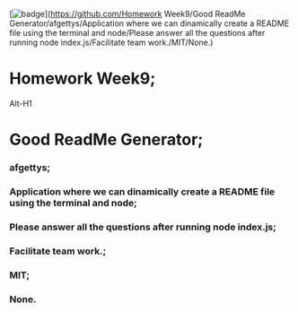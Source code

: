 
  [![badge](https://img.shields.io/badge/license-MIT-blue.svg)](https://github.com/Homework Week9/Good ReadMe Generator/afgettys/Application where we can dinamically create a README file using the terminal and node/Please answer all the questions after running node index.js/Facilitate team work./MIT/None.)
  
  # Homework Week9;
  Alt-H1
  # Good ReadMe Generator;
  ### afgettys;
  ### Application where we can dinamically create a README file using the terminal and node;
  ### Please answer all the questions after running node index.js;
  ### Facilitate team work.;
  ### MIT;
  ### None.